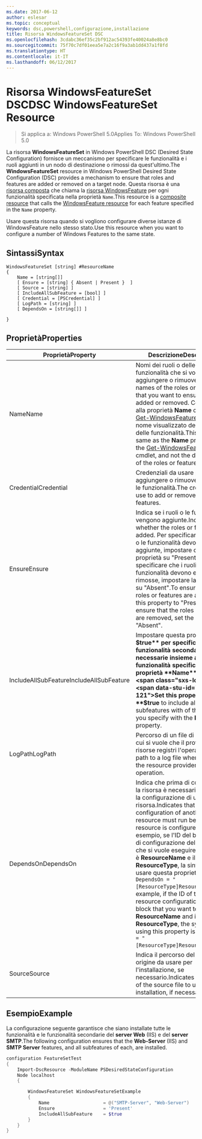 ```yaml
---
ms.date: 2017-06-12
author: eslesar
ms.topic: conceptual
keywords: dsc,powershell,configurazione,installazione
title: Risorsa WindowsFeatureSet DSC
ms.openlocfilehash: 3cdabc36ef35c2bf912ac54393fe40024a8e8bc0
ms.sourcegitcommit: 75f70c7df01eea5e7a2c16f9a3ab1dd437a1f8fd
ms.translationtype: HT
ms.contentlocale: it-IT
ms.lasthandoff: 06/12/2017
---
```

# <a name="dsc-windowsfeatureset-resource"></a><span data-ttu-id="4911a-103">Risorsa WindowsFeatureSet DSC</span><span class="sxs-lookup"><span data-stu-id="4911a-103">DSC WindowsFeatureSet Resource</span></span>

> <span data-ttu-id="4911a-104">Si applica a: Windows PowerShell 5.0</span><span class="sxs-lookup"><span data-stu-id="4911a-104">Applies To: Windows PowerShell 5.0</span></span>

<span data-ttu-id="4911a-105">La risorsa **WindowsFeatureSet** in Windows PowerShell DSC (Desired State Configuration) fornisce un meccanismo per specificare le funzionalità e i ruoli aggiunti in un nodo di destinazione o rimossi da quest'ultimo.</span><span class="sxs-lookup"><span data-stu-id="4911a-105">The **WindowsFeatureSet** resource in Windows PowerShell Desired State Configuration (DSC) provides a mechanism to ensure that roles and features are added or removed on a target node.</span></span>
<span data-ttu-id="4911a-106">Questa risorsa è una [risorsa composta](authoringResourceComposite.md) che chiama la [risorsa WindowsFeature](windowsfeatureResource.md) per ogni funzionalità specificata nella proprietà `Name`.</span><span class="sxs-lookup"><span data-stu-id="4911a-106">This resource is a [composite resource](authoringResourceComposite.md) that calls the [WindowsFeature resource](windowsfeatureResource.md) for each feature specified in the `Name` property.</span></span>

<span data-ttu-id="4911a-107">Usare questa risorsa quando si vogliono configurare diverse istanze di WindowsFeature nello stesso stato.</span><span class="sxs-lookup"><span data-stu-id="4911a-107">Use this resource when you want to configure a number of Windows Features to the same state.</span></span>

## <a name="syntax"></a><span data-ttu-id="4911a-108">Sintassi</span><span class="sxs-lookup"><span data-stu-id="4911a-108">Syntax</span></span>

```
WindowsFeatureSet [string] #ResourceName
{
    Name = [string[]] 
    [ Ensure = [string] { Absent | Present }  ]
    [ Source = [string] ]
    [ IncludeAllSubFeature = [bool] ]
    [ Credential = [PSCredential] ]
    [ LogPath = [string] ]
    [ DependsOn = [string[]] ]
    
}
```

## <a name="properties"></a><span data-ttu-id="4911a-109">Proprietà</span><span class="sxs-lookup"><span data-stu-id="4911a-109">Properties</span></span>

|  <span data-ttu-id="4911a-110">Proprietà</span><span class="sxs-lookup"><span data-stu-id="4911a-110">Property</span></span>  |  <span data-ttu-id="4911a-111">Descrizione</span><span class="sxs-lookup"><span data-stu-id="4911a-111">Description</span></span>   | 
|---|---| 
| <span data-ttu-id="4911a-112">Name</span><span class="sxs-lookup"><span data-stu-id="4911a-112">Name</span></span>| <span data-ttu-id="4911a-113">Nomi dei ruoli o delle funzionalità che si vogliono aggiungere o rimuovere.</span><span class="sxs-lookup"><span data-stu-id="4911a-113">The names of the roles or features that you want to ensure are added or removed.</span></span> <span data-ttu-id="4911a-114">Corrisponde alla proprietà **Name** del cmdlet [Get-WindowsFeature](https://technet.microsoft.com/en-us/library/jj205469.aspx) e non al nome visualizzato dei ruoli o delle funzionalità.</span><span class="sxs-lookup"><span data-stu-id="4911a-114">This is the same as the **Name** property of the [Get-WindowsFeature](https://technet.microsoft.com/en-us/library/jj205469.aspx) cmdlet, and not the display name of the roles or features.</span></span>| 
| <span data-ttu-id="4911a-115">Credential</span><span class="sxs-lookup"><span data-stu-id="4911a-115">Credential</span></span>| <span data-ttu-id="4911a-116">Credenziali da usare per aggiungere o rimuovere i ruoli o le funzionalità.</span><span class="sxs-lookup"><span data-stu-id="4911a-116">The credentials to use to add or remove the roles or features.</span></span>| 
| <span data-ttu-id="4911a-117">Ensure</span><span class="sxs-lookup"><span data-stu-id="4911a-117">Ensure</span></span>| <span data-ttu-id="4911a-118">Indica se i ruoli o le funzionalità vengono aggiunte.</span><span class="sxs-lookup"><span data-stu-id="4911a-118">Indicates whether the roles or features are added.</span></span> <span data-ttu-id="4911a-119">Per specificare che i ruoli o le funzionalità devono essere aggiunte, impostare questa proprietà su "Present". Per specificare che i ruoli o le funzionalità devono essere rimosse, impostare la proprietà su "Absent".</span><span class="sxs-lookup"><span data-stu-id="4911a-119">To ensure that the roles or features are added, set this property to "Present" To ensure that the roles or features are removed, set the property to "Absent".</span></span>| 
| <span data-ttu-id="4911a-120">IncludeAllSubFeature</span><span class="sxs-lookup"><span data-stu-id="4911a-120">IncludeAllSubFeature</span></span>| <span data-ttu-id="4911a-121">Impostare questa proprietà su **$true** per specificare tutte le funzionalità secondarie necessarie insieme alla funzionalità specificata con la proprietà **Name**.</span><span class="sxs-lookup"><span data-stu-id="4911a-121">Set this property to **$true** to include all required subfeatures with of the features you specify with the **Name** property.</span></span>| 
| <span data-ttu-id="4911a-122">LogPath</span><span class="sxs-lookup"><span data-stu-id="4911a-122">LogPath</span></span>| <span data-ttu-id="4911a-123">Percorso di un file di registro in cui si vuole che il provider di risorse registri l'operazione.</span><span class="sxs-lookup"><span data-stu-id="4911a-123">The path to a log file where you want the resource provider to log the operation.</span></span>| 
| <span data-ttu-id="4911a-124">DependsOn</span><span class="sxs-lookup"><span data-stu-id="4911a-124">DependsOn</span></span>| <span data-ttu-id="4911a-125">Indica che prima di configurare la risorsa è necessario eseguire la configurazione di un'altra risorsa.</span><span class="sxs-lookup"><span data-stu-id="4911a-125">Indicates that the configuration of another resource must run before this resource is configured.</span></span> <span data-ttu-id="4911a-126">Ad esempio, se l'ID del blocco script di configurazione della risorsa che si vuole eseguire per primo è __ResourceName__ e il tipo è __ResourceType__, la sintassi per usare questa proprietà è `DependsOn = "[ResourceType]ResourceName"`.</span><span class="sxs-lookup"><span data-stu-id="4911a-126">For example, if the ID of the resource configuration script block that you want to run first is __ResourceName__ and its type is __ResourceType__, the syntax for using this property is `DependsOn = "[ResourceType]ResourceName"`.</span></span>| 
| <span data-ttu-id="4911a-127">Source</span><span class="sxs-lookup"><span data-stu-id="4911a-127">Source</span></span>| <span data-ttu-id="4911a-128">Indica il percorso del file di origine da usare per l'installazione, se necessario.</span><span class="sxs-lookup"><span data-stu-id="4911a-128">Indicates the location of the source file to use for installation, if necessary.</span></span>| 

## <a name="example"></a><span data-ttu-id="4911a-129">Esempio</span><span class="sxs-lookup"><span data-stu-id="4911a-129">Example</span></span>

<span data-ttu-id="4911a-130">La configurazione seguente garantisce che siano installate tutte le funzionalità e le funzionalità secondarie del **server Web** (IIS) e del **server SMTP**.</span><span class="sxs-lookup"><span data-stu-id="4911a-130">The following configuration ensures that the **Web-Server** (IIS) and **SMTP Server** features, and all subfeatures of each, are installed.</span></span>

```powershell
configuration FeatureSetTest
{
    Import-DscResource -ModuleName PSDesiredStateConfiguration
    Node localhost
    {

        WindowsFeatureSet WindowsFeatureSetExample
        {
            Name                    = @("SMTP-Server", "Web-Server")
            Ensure                  = 'Present'
            IncludeAllSubFeature    = $true
        } 
    }
}
```

